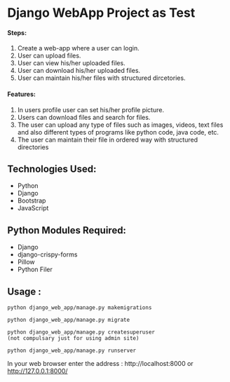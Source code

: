 # Django WebApp Project as Test

<h4>Steps:</h4>
<ol>
    <li>Create a web-app where a user can login.</li>
    <li>User can upload files.</li>
    <li>User can view his/her uploaded files.</li>
    <li>User can download his/her uploaded files.</li>
    <li>User can maintain his/her files with structured dircetories.</li>
   
</ol>

<h4>Features:</h4>
<ol>
    <li>In users profile user can set his/her profile picture.</li>
    <li>Users can download files and search for files.</li>
    <li>The user can upload any type of files such as images, videos, text files and also different types of programs like python code, java code, etc.</li>
    <li>The user can maintain their file in ordered way with structured directories</li>
</ol>
    
<h2>Technologies Used:</h2>
<ul>
    <li>Python</li>
    <li>Django</li>
    <li>Bootstrap</li>
    <li>JavaScript</li>
</ul>
    
<h2>Python Modules Required:</h2>
<ul>
    <li>Django</li>
    <li>django-crispy-forms</li>
    <li>Pillow</li>
    <li>Python Filer</li>
</ul>

<h2>Usage :</h2>

    python django_web_app/manage.py makemigrations

    python django_web_app/manage.py migrate

    python django_web_app/manage.py createsuperuser
    (not compulsary just for using admin site)

    python django_web_app/manage.py runserver
    
   In your web browser enter the address : http://localhost:8000 or http://127.0.0.1:8000/
